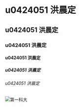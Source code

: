 # u0424051 洪晨定
## u0424051 洪晨定
### u0424051 洪晨定
#### u0424051 洪晨定
##### u0424051 洪晨定
###### u0424051 洪晨定

![](nkfust.jpg "第一科大")
